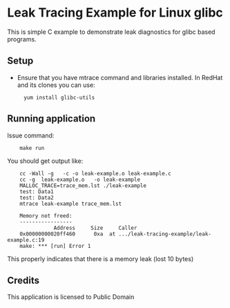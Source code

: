 Leak Tracing Example for Linux glibc
====================================

This is simple C example to demonstrate leak diagnostics for glibc based programs.


Setup
-----

* Ensure that you have mtrace command and libraries installed. In RedHat and its clones you can use:

		yum install glibc-utils

Running application
-------------------

Issue command:

		make run

You should get output like:
		
		cc -Wall -g   -c -o leak-example.o leak-example.c
		cc -g  leak-example.o   -o leak-example
		MALLOC_TRACE=trace_mem.lst ./leak-example
		test: Data1
		test: Data2
		mtrace leak-example trace_mem.lst
		
		Memory not freed:
		-----------------
		           Address     Size     Caller
		0x00000000020ff460      0xa  at .../leak-tracing-example/leak-example.c:19
		make: *** [run] Error 1

This properly indicates that there is a memory leak (lost 10 bytes)

Credits
-------

This application is licensed to Public Domain

